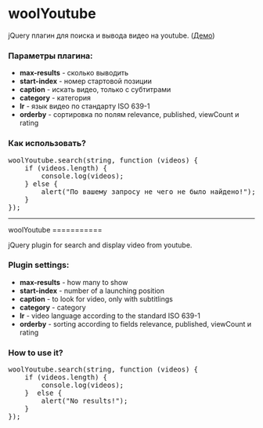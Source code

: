 woolYoutube
===========

jQuery плагин для поиска и вывода видео на youtube. (<a href="http://angular.demosite.pro/youtube/">Демо</a>)

<h3>Параметры плагина:</h3>
<ul>
    <li><b>max-results</b> - сколько выводить</li>
    <li><b>start-index</b> - номер стартовой позиции</li>
    <li><b>caption</b> - искать видео, только с субтитрами</li>
    <li><b>category</b> - категория</li>
    <li><b>lr</b> - язык видео по стандарту ISO 639-1</li>
    <li><b>orderby</b> - сортировка по полям relevance, published, viewCount и rating</li>
</ul>
<h3>Как использовать?</h3>
<pre>
woolYoutube.search(string, function (videos) {
    if (videos.length) {
        console.log(videos);
    } else {
        alert("По вашему запросу не чего не было найдено!");
    }
});
</pre>
<hr />
woolYoutube
===========

jQuery plugin for search and display video from youtube.

<h3>Plugin settings:</h3>
<ul>
    <li><b>max-results</b> - how many to show</li>
    <li><b>start-index</b> - number of a launching position</li>
    <li><b>caption</b> - to look for video, only with subtitlings</li>
    <li><b>category</b> - category</li>
    <li><b>lr</b> - video language according to the standard ISO 639-1</li>
    <li><b>orderby</b> - sorting according to fields relevance, published, viewCount и rating</li>
</ul>
<h3>How to use it?</h3>
<pre>
woolYoutube.search(string, function (videos) {
    if (videos.length) {
        console.log(videos);
    }  else {
        alert("No results!");
    }
});
</pre>
